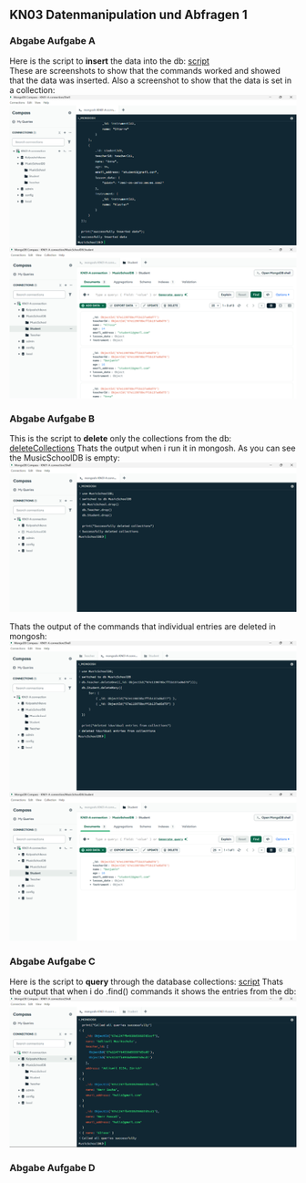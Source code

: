 ## KN03 Datenmanipulation und Abfragen 1

### Abgabe Aufgabe A
Here is the script to **insert** the data into the db: [script](script-daten-hinzufügen.js)  
These are screenshots to show that the commands worked and showed that the data was inserted. Also a screenshot to show that the data is set in a collection:
![screenshot](./images/mongosh-commands-output.png)
![screenshot](./images/Student-Collection-Data.png)

### Abgabe Aufgabe B
This is the script to **delete** only the collections from the db: [deleteCollections](delete-whole-collection.js)
Thats the output when i run it in mongosh. As you can see the MusicSchoolDB is empty:
![screenshot](./images/delete-commands-each-collection.png)

Thats the output of the commands that individual entries are deleted in mongosh:
![screenshot](./images/delete-individual-entries-commands.png)
![screenshot](./images/student-collection-output.png)

### Abgabe Aufgabe C
Here is the script to **query** through the database collections: [script](select-data-from-collection.js)
Thats the output that when i do .find() commands it shows the entries from the db:
![screenshot](./images/quering-through-the-collections.png)

### Abgabe Aufgabe D
